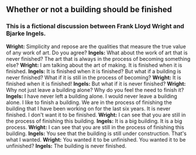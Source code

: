 ## Whether or not a building should be finished
### This is a fictional discussion between Frank Lloyd Wright and Bjarke Ingels.
**Wright:** Simplicity and repose are the qualities that measure the true value of any work of art. Do you agree?
**Ingels:** What about the work of art that is never finished? The art that is always in the process of becoming something else?
**Wright:** I am talking about the art of making. It is finished when it is finished.
**Ingels:** It is finished when it is finished? But what if a building is never finished? What if it is still in the process of becoming?
**Wright:** It is finished when it is finished!
**Ingels:** But what if it is never finished?
**Wright:** Why not just leave a building alone? Why do you feel the need to finish it?
**Ingels:** I have never left a building alone. I would never leave a building alone. I like to finish a building. We are in the process of finishing the building that I have been working on for the last six years. It is never finished. I don't want it to be finished.
**Wright:** I can see that you are still in the process of finishing this building.
**Ingels:** It is a big building. It is a big process.
**Wright:** I can see that you are still in the process of finishing this building.
**Ingels:** You see that the building is still under construction. That's what I wanted.
**Wright:** You wanted it to be unfinished. You wanted it to be unfinished?
**Ingels:** The building is never finished.
